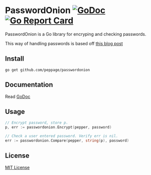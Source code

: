 # PasswordOnion [![GoDoc](https://godoc.org/github.com/peppage/passwordonion?status.svg)](https://godoc.org/github.com/peppage/passwordonion) [![Go Report Card](https://goreportcard.com/badge/github.com/peppage/passwordonion)](https://goreportcard.com/repor/github.com/peppage/passwordonion)

PasswordOnion is a Go library for encryping and checking passwords.

This way of handling passwords is based off [this blog post](https://blogs.dropbox.com/tech/2016/09/how-dropbox-securely-stores-your-passwords)

## Install
```
go get github.com/peppage/passwordonion
```

## Documentation

Read [GoDoc](https://godoc.org/github.com/peppage/passwordonion)

## Usage
```Go
// Encrypt password, store p.
p, err := passwordonion.Encrypt(pepper, password)

// Check a user entered password. Verify err is nil.
err := passwordonion.Compare(pepper, string(p), password)
```

License
-----------
[MIT License](LICENSE.md)
